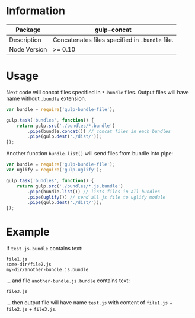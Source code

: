 # Information

Package      | gulp-concat
-------------|------------
Description  | Concatenates files specified in `.bundle` file.
Node Version | >= 0.10

# Usage

Next code will concat files specified in `*.bundle` files. Output files will have name without `.bundle` extension.

```JavaScript
var bundle = require('gulp-bundle-file');

gulp.task('bundles', function() {
    return gulp.src('./bundles/*.bundle')
        .pipe(bundle.concat()) // concat files in each bundles
        .pipe(gulp.dest('./dist/'));
});
```

Another function `bundle.list()` will send files from bundle into pipe:

```JavaScript
var bundle = require('gulp-bundle-file');
var uglify = require('gulp-uglify');

gulp.task('bundles', function() {
    return gulp.src('./bundles/*.js.bundle')
        .pipe(bundle.list()) // lists files in all bundles
        .pipe(uglify()) // send all js file to uglify module
        .pipe(gulp.dest('./dist/'));
});
```

# Example

If `test.js.bundle` contains text:
```
file1.js
some-dir/file2.js
my-dir/another-bundle.js.bundle
```

... and file `another-bundle.js.bundle` contains text:
```
file3.js
```

... then output file will have name `test.js` with content of `file1.js` + `file2.js` + `file3.js`.